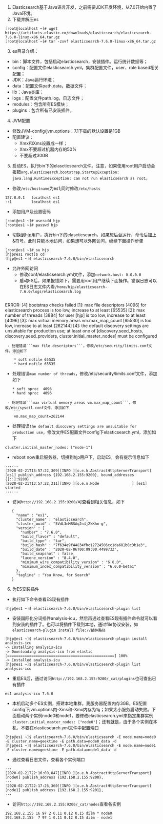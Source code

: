 1. Elasticsearch基于Java语言开发，之前需要JDK开发环境，从7.0开始内置了Java环境。
2. 下载并解压es
```
[root@localhost ~]# wget https://artifacts.elastic.co/downloads/elasticsearch/elasticsearch-7.6.0-linux-x86_64.tar.gz
[root@localhost ~]# tar -zxvf elasticsearch-7.6.0-linux-x86_64.tar.gz 
```
3. es目录介绍：
 - bin：脚本文件，包括启动elasticsearch，安装插件。运行统计数据等；
 - config：配置文件elasticsearch.yml，集群配置文件，user、role based相关配置；
 - JDK：Java运行环境；
 - data：配置文件path.data，数据文件；
 - lib：Java类库；
 - logs：配置文件path.log，日志文件；
 - modules：包含所有ES模块；
 - plugins：包含所有已安装插件。

4. JVM配置
 - 修改JVM-config/jvm.options：7.1下载的默认设置是1GB
 - 配置建议：
    - Xmx和Xms设置成一样；
    - Xmx不要超过机器内存的50%
    - 不要超过30GB

5. 启动ES，执行bin下的elascticsearch文件。注意，如果使用root用户启动会报错```org.elasticsearch.bootstrap.StartupException: java.lang.RuntimeException: can not run elasticsearch as root```。
 - 修改```/etc/hostname```为es1;同时修改```/etc/hosts```
```
127.0.0.1   localhost es1
::1         localhost es1
```
 - 添加用户及设置密码
```
[root@es1 ~]# useradd hjp
[root@es1 ~]# passwd hjp
```
 - 切换到hjp用户，执行bin下的elascticsearch，如果想后台运行，命令后加上&符号。此时只能本地访问，如果想可以外网访问，继续下面操作步骤
```
[root@es1 ~]# su hjp
[hjp@es1 root]$ cd
[hjp@es1 ~]$ elasticsearch-7.6.0/bin/elasticsearch
```
 - 允许外网访问
    - 修改conf/elasticsearch.yml文件，添加```network.host: 0.0.0.0```
    - 启动ES后，如果报错如下，需要用root用户继续下面操作。错误日志可以在ES日志文件内看```/home/hjp/elasticsearch-7.6.0/logs/elasticsearch.log```
        ```
ERROR: [4] bootstrap checks failed
[1]: max file descriptors [4096] for elasticsearch process is too low, increase to at least [65535]
[2]: max number of threads [3884] for user [hjp] is too low, increase to at least [4096]
[3]: max virtual memory areas vm.max_map_count [65530] is too low, increase to at least [262144]
[4]: the default discovery settings are unsuitable for production use; at least one of [discovery.seed_hosts, discovery.seed_providers, cluster.initial_master_nodes] must be configured
```
 - 处理错误```max file descriptors```，修改/etc/security/limits.conf文件，添加如下
    ```
    * soft nofile 65535
    * hard nofile 65535
```
 - 处理错误```max number of threads```，修改/etc/security/limits.conf文件，添加如下
    ```
    * soft nproc  4096
    * hard nproc  4096
```
 - 处理错误```max virtual memory areas vm.max_map_count```，修改/etc/sysctl.conf文件，添加如下
    ```
    vm.max_map_count=262144
```
 - 处理错误```the default discovery settings are unsuitable for production use```，修改文件ES配置文件config下elasticsearch.yml，添加如下
```
cluster.initial_master_nodes: ["node-1"]
```
 - reboot now重启服务器，切换到hjp用户下，启动ES，会有提示信息如下
 ```
······
[2020-02-21T13:57:22,309][INFO ][o.e.h.AbstractHttpServerTransport] [es1] publish_address {192.168.2.155:9200}, bound_addresses {[::]:9200}
[2020-02-21T13:57:22,311][INFO ][o.e.n.Node               ] [es1] started
······
```
 - 访问```http://192.168.2.155:9200/```可查看到相关信息，如下
 ```
    {
      "name" : "es1",
      "cluster_name" : "elasticsearch",
      "cluster_uuid" : "5VdL3nMBSAq2n4j2kKhn-g",
      "version" : {
        "number" : "7.6.0",
        "build_flavor" : "default",
        "build_type" : "tar",
        "build_hash" : "7f634e9f44834fbc12724506cc1da681b0c3b1e3",
        "build_date" : "2020-02-06T00:09:00.449973Z",
        "build_snapshot" : false,
        "lucene_version" : "8.4.0",
        "minimum_wire_compatibility_version" : "6.8.0",
        "minimum_index_compatibility_version" : "6.0.0-beta1"
      },
      "tagline" : "You Know, for Search"
    }
```
6. 为ES安装插件
 - 执行如下命令查看ES现有插件
```
[hjp@es1 ~]$ elasticsearch-7.6.0/bin/elasticsearch-plugin list
```
 - 安装国际化分词插件analysis-icu，然后再通过查看ES现有插件命令就可以看到安装的插件了。也可以将插件下载到本地，通过file协议安装，如```elasticsearch-plugin install file://插件路径```
```
[hjp@es1 ~]$ elasticsearch-7.6.0/bin/elasticsearch-plugin install analysis-icu
-> Installing analysis-icu
-> Downloading analysis-icu from elastic
[=================================================] 100%   
-> Installed analysis-icu
[hjp@es1 ~]$ elasticsearch-7.6.0/bin/elasticsearch-plugin list
analysis-icu
```
 - 重启ES后，通过访问```http://192.168.2.155:9200/_cat/plugins```也可查出已有插件
```
es1 analysis-icu 7.6.0
```
 - 本机启动多个ES实例，搭建本地集群。我服务器配置内存3GB，ES配置config下jvm.options内-Xms和-Xmx内存为1g；如果太小服务启动失败。下面启动两个实例node0和node1，要修改elasticsearch.yml来指定集群实例```cluster.initial_master_nodes: ["node0"]```；还有就是，由于多个实例在本机，不要在elasticsearch.yml文件中配置端口
 ```
[hjp@es1 ~]$ elasticsearch-7.6.0/bin/elasticsearch -E node.name=node0 -E cluster.name=geektime -E path.data=node0_data -d
[hjp@es1 ~]$ elasticsearch-7.6.0/bin/elasticsearch -E node.name=node1 -E cluster.name=geektime -E path.data=node1_data -d
```
 - 通过查看日志文件，查看各个实例端口
```
···
[2020-02-21T22:16:00,847][INFO ][o.e.h.AbstractHttpServerTransport] [node0] publish_address {192.168.2.155:9200},
···
[2020-02-21T22:17:26,360][INFO ][o.e.h.AbstractHttpServerTransport] [node1] publish_address {192.168.2.155:9201},
···
```
 - 访问```http://192.168.2.155:9200/_cat/nodes```查看各实例
 ```
192.168.2.155 16 97 2 0.11 0.12 0.15 dilm * node0
192.168.2.155  7 97 1 0.11 0.12 0.15 dilm - node1
```